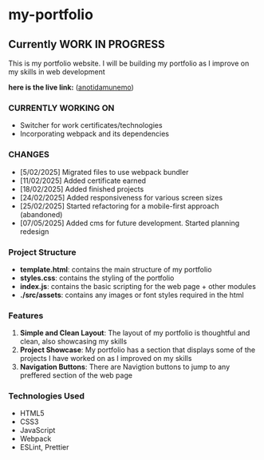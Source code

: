 # my-portfolio

## Currently WORK IN PROGRESS

This is my portfolio website.
I will be building my portfolio as I improve on my skills in web development

**here is the live link:** ([anotidamunemo](https://anotidamunemo.netlify.app/))

### CURRENTLY WORKING ON

- Switcher for work certificates/technologies
- Incorporating webpack and its dependencies

### CHANGES

- [5/02/2025] Migrated files to use webpack bundler
- [11/02/2025] Added certificate earned
- [18/02/2025] Added finished projects
- [24/02/2025] Added responsiveness for various screen sizes
- [25/02/2025] Started refactoring for a mobile-first approach (abandoned)
- [07/05/2025] Added cms for future development. Started planning redesign

### Project Structure

- **template.html**: contains the main structure of my portfolio
- **styles.css**: contains the styling of the portfolio
- **index.js**: contains the basic scripting for the web page + other modules
- **./src/assets**: contains any images or font styles required in the html

### Features

1. **Simple and Clean Layout**: The layout of my portfolio is thoughtful and clean, also showcasing my skills
2. **Project Showcase**: My portfolio has a section that displays some of the projects I have worked on as I improved on my skills
3. **Navigation Buttons**: There are Navigtion buttons to jump to any preffered section of the web page

### Technologies Used

- HTML5
- CSS3
- JavaScript
- Webpack
- ESLint, Prettier
